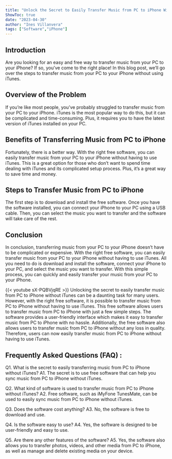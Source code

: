 ```yaml
---
title: "Unlock the Secret to Easily Transfer Music from PC to iPhone Without iTunes - Free Software Inside!"
ShowToc: true 
date: "2023-04-30"
author: "Ines Villanvera" 
tags: ["Software","iPhone"]
---
```

## Introduction
Are you looking for an easy and free way to transfer music from your PC to your iPhone? If so, you’ve come to the right place! In this blog post, we’ll go over the steps to transfer music from your PC to your iPhone without using iTunes. 

## Overview of the Problem
If you’re like most people, you’ve probably struggled to transfer music from your PC to your iPhone. iTunes is the most popular way to do this, but it can be complicated and time-consuming. Plus, it requires you to have the latest version of iTunes installed on your PC.

## Benefits of Transferring Music from PC to iPhone
Fortunately, there is a better way. With the right free software, you can easily transfer music from your PC to your iPhone without having to use iTunes. This is a great option for those who don’t want to spend time dealing with iTunes and its complicated setup process. Plus, it’s a great way to save time and money.

## Steps to Transfer Music from PC to iPhone
The first step is to download and install the free software. Once you have the software installed, you can connect your iPhone to your PC using a USB cable. Then, you can select the music you want to transfer and the software will take care of the rest.

## Conclusion
In conclusion, transferring music from your PC to your iPhone doesn’t have to be complicated or expensive. With the right free software, you can easily transfer music from your PC to your iPhone without having to use iTunes. All you need to do is download and install the software, connect your iPhone to your PC, and select the music you want to transfer. With this simple process, you can quickly and easily transfer your music from your PC to your iPhone.

{{< youtube sX-PQBVjqRE >}} 
Unlocking the secret to easily transfer music from PC to iPhone without iTunes can be a daunting task for many users. However, with the right free software, it is possible to transfer music from PC to iPhone without having to use iTunes. This free software allows users to transfer music from PC to iPhone with just a few simple steps. The software provides a user-friendly interface which makes it easy to transfer music from PC to iPhone with no hassle. Additionally, the free software also allows users to transfer music from PC to iPhone without any loss in quality. Therefore, users can now easily transfer music from PC to iPhone without having to use iTunes.

## Frequently Asked Questions (FAQ) :
Q1. What is the secret to easily transferring music from PC to iPhone without iTunes?
A1. The secret is to use free software that can help you sync music from PC to iPhone without iTunes. 

Q2. What kind of software is used to transfer music from PC to iPhone without iTunes?
A2. Free software, such as iMyFone TunesMate, can be used to easily sync music from PC to iPhone without iTunes. 

Q3. Does the software cost anything?
A3. No, the software is free to download and use.

Q4. Is the software easy to use?
A4. Yes, the software is designed to be user-friendly and easy to use.

Q5. Are there any other features of the software?
A5. Yes, the software also allows you to transfer photos, videos, and other media from PC to iPhone, as well as manage and delete existing media on your device.


